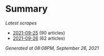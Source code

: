 # Summary
*Latest scrapes*
* [2021-09-25](https://github.com/nuuuwan/news_lk/blob/data/news_lk.2021-09-25.json) (90 articles)
* [2021-09-26](https://github.com/nuuuwan/news_lk/blob/data/news_lk.2021-09-26.json) (62 articles)

*Generated at 08:08PM, September 26, 2021*